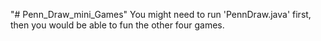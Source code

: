 "# Penn_Draw_mini_Games" 
You might need to run 'PennDraw.java' first, then you would be able to fun the other four games. 
